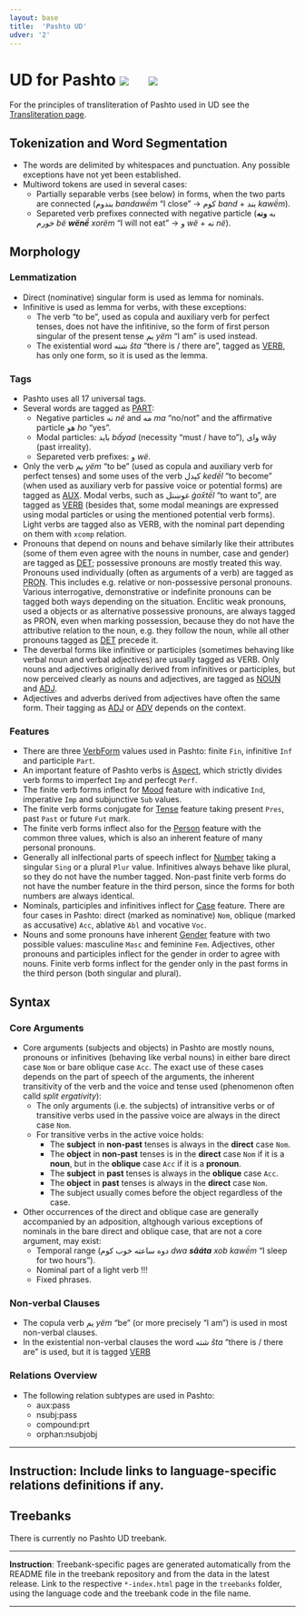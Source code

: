 ```yaml
---
layout: base
title:  'Pashto UD'
udver: '2'
---
```


# UD for Pashto <span class="flagspan"><img class="flag" src="../../flags/svg/AF.svg" /></span> <span class="flagspan" style="padding-left:1em"><img class="flag" src="../../flags/svg/PK.svg" /></span>

For the principles of transliteration of Pashto used in UD see the [Transliteration page](transliteration.html).

## Tokenization and Word Segmentation

* The words are delimited by whitespaces and punctuation. Any possible exceptions have not yet been established.
* Multiword tokens are used in several cases:
  * Partially separable verbs (see below) in forms, when the two parts are connected (بندوم _bandawë́m_ “I close” → کوم _band_ + بند _kawë́m_).
  * Separeted verb prefixes connected with negative particle (به **ونه** خورم _bë **wënë́** xorëm_ “I will not eat” → و _wë_ + نه _në_).

## Morphology

### Lemmatization

* Direct (nominative) singular form is used as lemma for nominals.
* Infinitive is used as lemma for verbs, with these exceptions:
  * The verb “to be”, used as copula and auxiliary verb for perfect tenses, does not have the infitinive, so the form of first person singular of the present tense یم _yëm_ “I am” is used instead.
  * The existential word شته _šta_ “there is / there are”, tagged as [VERB](), has only one form, so it is used as the lemma.

### Tags

* Pashto uses all 17 universal tags.
* Several words are tagged as [PART]():
  * Negative particles نه _në_ and مه _ma_ “no/not” and the affirmative particle هو _ho_ “yes”.
  * Modal particles: باید _bấyad_ (necessity “must / have to”), وای wây (past irreality).
  * Separeted verb prefixes: و _wë_.
* Only the verb یم _yëm_ “to be” (used as copula and auxiliary verb for perfect tenses) and some uses of the verb کېدل _kedë́l_ “to become” (when used as auxiliary verb for passive voice or potential forms) are tagged as [AUX](). Modal verbs, such as غوښتل _ġox̌të́l_ “to want to”, are tagged as [VERB]() (besides that, some modal meanings are expressed using modal particles or using the mentioned potential verb forms). Light verbs are tagged also as VERB, with the nominal part depending on them with `xcomp` relation.
* Pronouns that depend on nouns and behave similarly like their attributes (some of them even agree with the nouns in number, case and gender) are tagged as [DET](); possessive pronouns are mostly treated this way. Pronouns used individually (often as arguments of a verb) are tagged as [PRON](). This includes e.g. relative or non-possessive personal pronouns. Various interrogative, demonstrative or indefinite pronouns can be tagged both ways depending on the situation. Enclitic weak pronouns, used a objects or as alternative possessive pronouns, are always tagged as PRON, even when marking possession, because they do not have the attributive relation to the noun, e.g. they follow the noun, while all other pronouns tagged as [DET]() precede it.
* The deverbal forms like infinitive or participles (sometimes behaving like verbal noun and verbal adjectives) are usually tagged as VERB. Only nouns and adjectives originally derived from infinitives or participles, but now perceived clearly as nouns and adjectives, are tagged as [NOUN]() and [ADJ]().
* Adjectives and adverbs derived from adjectives have often the same form. Their tagging as [ADJ]() or [ADV]() depends on the context.

### Features

* There are three [VerbForm]() values used in Pashto: finite `Fin`, infinitive `Inf` and participle `Part`.
* An important feature of Pashto verbs is [Aspect](), which strictly divides verb forms to imperfect `Imp` and perfecgt `Perf`.
* The finite verb forms inflect for [Mood]() feature with indicative `Ind`, imperative `Imp` and subjunctive `Sub` values.
* The finite verb forms conjugate for [Tense]() feature taking present `Pres`, past `Past` or future `Fut` mark.
* The finite verb forms inflect also for the [Person]() feature with the common three values, which is also an inherent feature of many personal pronouns.
* Generally all inlfectional parts of speech inflect for [Number]() taking a singular `Sing` or a plural `Plur` value. Infinitives always behave like plural, so they do not have the number tagged. Non-past finite verb forms do not have the number feature in the third person, since the forms for both numbers are always identical.
* Nominals, participles and infinitives inflect for [Case]() feature. There are four cases in Pashto: direct (marked as nominative) `Nom`, oblique (marked as accusative) `Acc`, ablative `Abl` and vocative `Voc`.
* Nouns and some pronouns have inherent [Gender]() feature with two possible values: masculine `Masc` and feminine `Fem`. Adjectives, other pronouns and participles inflect for the gender in order to agree with nouns. Finite verb forms inflect for the gender only in the past forms in the third person (both singular and plural).
  
## Syntax

### Core Arguments
* Core arguments (subjects and objects) in Pashto are mostly nouns, pronouns or infinitives (behaving like verbal nouns) in either bare direct case `Nom` or bare oblique case `Acc`. The exact use of these cases depends on the part of speech of the arguments, the inherent transitivity of the verb and the voice and tense used (phenomenon often calld _split ergativity_):
  * The only arguments (i.e. the subjects) of intransitive verbs or of transitive verbs used in the passive voice are always in the direct case `Nom`.
  * For transitive verbs in the active voice holds:
    * The **subject** in **non-past** tenses is always in the **direct** case `Nom`.
    * The **object** in **non-past** tenses is in the **direct** case `Nom` if it is a **noun**, but in the **oblique** case `Acc` if it is a **pronoun**.
    * The **subject** in **past** tenses is always in the **oblique** case `Acc`.
    * The **object** in **past** tenses is always in the **direct** case `Nom`.
    * The subject usually comes before the object regardless of the case.
* Other occurrences of the direct and oblique case are generally accompanied by an adposition, altghough various exceptions of nominals in the bare direct and oblique case, that are not a core argument, may exist:
  * Temporal range (دوه ساعته خوب کوم _dwa **sâáta** xob kawë́m_ “I sleep for two hours”).
  * Nominal part of a light verb !!!
  * Fixed phrases.

### Non-verbal Clauses
* The copula verb یم _yëm_ “be” (or more precisely “I am”) is used in most non-verbal clauses.
* In the existential non-verbal clauses the word شته _šta_ “there is / there are” is used, but it is tagged [VERB]()

### Relations Overview
* The following relation subtypes are used in Pashto:
  * aux:pass
  * nsubj:pass
  * compound:prt
  * orphan:nsubjobj

---
**Instruction**: Include links to language-specific relations definitions if any.
---

## Treebanks

There is currently no Pashto UD treebank.


---
**Instruction**: Treebank-specific pages are generated automatically from the README file in the treebank repository and
from the data in the latest release. Link to the respective `*-index.html` page in the `treebanks` folder, using the language code
and the treebank code in the file name.

---
